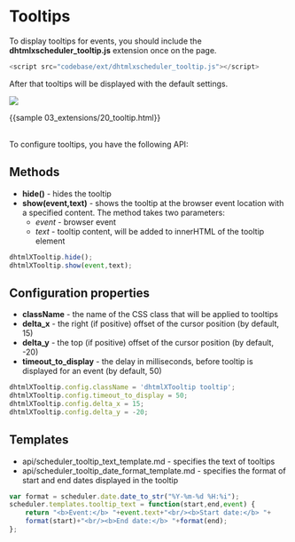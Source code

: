 Tooltips 
==============

To display tooltips for events, you should include the **dhtmlxscheduler_tooltip.js** extension once on the page.

~~~js
<script src="codebase/ext/dhtmlxscheduler_tooltip.js"></script>
~~~

After that tooltips will be displayed with the default settings.

<img src="tooltip.png">


{{sample 03_extensions/20_tooltip.html}}
<br><br>

To configure tooltips, you have the following API:

Methods
----------------

- **hide()** - hides the tooltip
- **show(event,text)** - shows the tooltip at the browser event location with a specified content. The method takes two parameters:
	- *event* - browser event
	- *text* - tooltip content, will be added to innerHTML of the tooltip element

~~~js
dhtmlXTooltip.hide();
dhtmlXTooltip.show(event,text);
~~~


Configuration properties
------------------------------------

- **className** -  the name of the CSS class that will be applied to tooltips
- **delta_x** - the right (if positive) offset of the cursor position (by default, 15)
- **delta_y** - the top (if positive) offset of the cursor position (by default, -20)
- **timeout_to_display** - the delay in milliseconds, before tooltip is displayed for an event (by default, 50)

~~~js
dhtmlXTooltip.config.className = 'dhtmlXTooltip tooltip'; 
dhtmlXTooltip.config.timeout_to_display = 50; 
dhtmlXTooltip.config.delta_x = 15; 
dhtmlXTooltip.config.delta_y = -20; 
~~~

Templates
------------------------------------------

- api/scheduler_tooltip_text_template.md - specifies the text of tooltips  
- api/scheduler_tooltip_date_format_template.md - specifies the format of start and end dates displayed in the tooltip

~~~js
var format = scheduler.date.date_to_str("%Y-%m-%d %H:%i"); 
scheduler.templates.tooltip_text = function(start,end,event) {
	return "<b>Event:</b> "+event.text+"<br/><b>Start date:</b> "+
    format(start)+"<br/><b>End date:</b> "+format(end);
};
~~~



